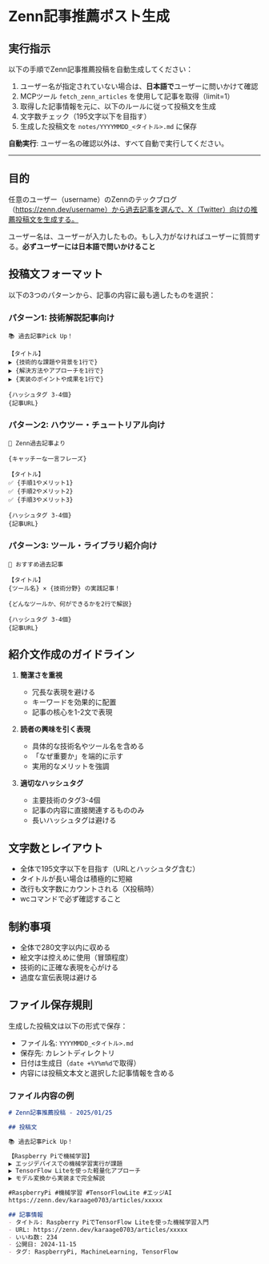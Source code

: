 # Zenn記事推薦ポスト生成

## 実行指示

以下の手順でZenn記事推薦投稿を自動生成してください：

1. ユーザー名が指定されていない場合は、**日本語で**ユーザーに問いかけて確認
2. MCPツール `fetch_zenn_articles` を使用して記事を取得（limit=1）
3. 取得した記事情報を元に、以下のルールに従って投稿文を生成
4. 文字数チェック（195文字以下を目指す）
5. 生成した投稿文を `notes/YYYYMMDD_<タイトル>.md` に保存

**自動実行**: ユーザー名の確認以外は、すべて自動で実行してください。

---

## 目的

任意のユーザー（username）のZennのテックブログ（https://zenn.dev/username）から過去記事を選んで、X（Twitter）向けの推薦投稿文を生成する。

ユーザー名は、ユーザーが入力したもの。もし入力がなければユーザーに質問する。**必ずユーザーには日本語で問いかけること**

## 投稿文フォーマット

以下の3つのパターンから、記事の内容に最も適したものを選択：

### パターン1: 技術解説記事向け
```
📚 過去記事Pick Up！

【タイトル】
▶ {技術的な課題や背景を1行で}
▶ {解決方法やアプローチを1行で}
▶ {実装のポイントや成果を1行で}

{ハッシュタグ 3-4個}
{記事URL}
```

### パターン2: ハウツー・チュートリアル向け
```
🔖 Zenn過去記事より

{キャッチーな一言フレーズ}

【タイトル】
✅ {手順1やメリット1}
✅ {手順2やメリット2}
✅ {手順3やメリット3}

{ハッシュタグ 3-4個}
{記事URL}
```

### パターン3: ツール・ライブラリ紹介向け
```
💎 おすすめ過去記事

【タイトル】
{ツール名} × {技術分野} の実践記事！

{どんなツールか、何ができるかを2行で解説}

{ハッシュタグ 3-4個}
{記事URL}
```

## 紹介文作成のガイドライン

1. **簡潔さを重視**
   - 冗長な表現を避ける
   - キーワードを効果的に配置
   - 記事の核心を1-2文で表現

2. **読者の興味を引く表現**
   - 具体的な技術名やツール名を含める
   - 「なぜ重要か」を端的に示す
   - 実用的なメリットを強調

3. **適切なハッシュタグ**
   - 主要技術のタグ3-4個
   - 記事の内容に直接関連するもののみ
   - 長いハッシュタグは避ける

## 文字数とレイアウト

- 全体で195文字以下を目指す（URLとハッシュタグ含む）
- タイトルが長い場合は積極的に短縮
- 改行も文字数にカウントされる（X投稿時）
- wcコマンドで必ず確認すること

## 制約事項

- 全体で280文字以内に収める
- 絵文字は控えめに使用（冒頭程度）
- 技術的に正確な表現を心がける
- 過度な宣伝表現は避ける

## ファイル保存規則

生成した投稿文は以下の形式で保存：

- ファイル名: `YYYYMMDD_<タイトル>.md`
- 保存先: カレントディレクトリ
- 日付は生成日（`date +%Y%m%d`で取得）
- 内容には投稿文本文と選択した記事情報を含める

### ファイル内容の例

```markdown
# Zenn記事推薦投稿 - 2025/01/25

## 投稿文

📚 過去記事Pick Up！

【Raspberry Piで機械学習】
▶ エッジデバイスでの機械学習実行が課題
▶ TensorFlow Liteを使った軽量化アプローチ
▶ モデル変換から実装まで完全解説

#RaspberryPi #機械学習 #TensorFlowLite #エッジAI
https://zenn.dev/karaage0703/articles/xxxxx

## 記事情報
- タイトル: Raspberry PiでTensorFlow Liteを使った機械学習入門
- URL: https://zenn.dev/karaage0703/articles/xxxxx
- いいね数: 234
- 公開日: 2024-11-15
- タグ: RaspberryPi, MachineLearning, TensorFlow
```
